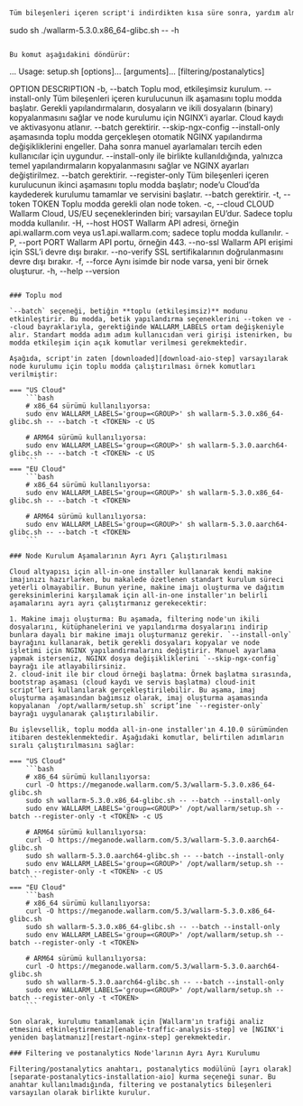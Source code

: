 ```markdown
Tüm bileşenleri içeren script'i indirdikten kısa süre sonra, yardım almak için aşağıdaki komutu çalıştırabilirsiniz:

```
sudo sh ./wallarm-5.3.0.x86_64-glibc.sh -- -h
```

Bu komut aşağıdakini döndürür:

```
...
Usage: setup.sh [options]... [arguments]... [filtering/postanalytics]

OPTION                      DESCRIPTION
-b, --batch                 Toplu mod, etkileşimsiz kurulum.
    --install-only          Tüm bileşenleri içeren kurulucunun ilk aşamasını toplu modda başlatır. Gerekli yapılandırmaların, dosyaların ve ikili dosyaların (binary) kopyalanmasını sağlar ve node kurulumu için NGINX’i ayarlar. Cloud kaydı ve aktivasyonu atlanır. --batch gerektirir.
    --skip-ngx-config       --install-only aşamasında toplu modda gerçekleşen otomatik NGINX yapılandırma değişikliklerini engeller. Daha sonra manuel ayarlamaları tercih eden kullanıcılar için uygundur. --install-only ile birlikte kullanıldığında, yalnızca temel yapılandırmaların kopyalanmasını sağlar ve NGINX ayarları değiştirilmez. --batch gerektirir.
    --register-only         Tüm bileşenleri içeren kurulucunun ikinci aşamasını toplu modda başlatır; node’u Cloud’da kaydederek kurulumu tamamlar ve servisini başlatır. --batch gerektirir.
-t, --token TOKEN           Toplu modda gerekli olan node token.
-c, --cloud CLOUD           Wallarm Cloud, US/EU seçeneklerinden biri; varsayılan EU’dur. Sadece toplu modda kullanılır.
-H, --host HOST             Wallarm API adresi, örneğin api.wallarm.com veya us1.api.wallarm.com; sadece toplu modda kullanılır.
-P, --port PORT             Wallarm API portu, örneğin 443.
    --no-ssl                Wallarm API erişimi için SSL’i devre dışı bırakır.
    --no-verify             SSL sertifikalarının doğrulanmasını devre dışı bırakır.
-f, --force                 Aynı isimde bir node varsa, yeni bir örnek oluşturur.
-h, --help
    --version
```

### Toplu mod

`--batch` seçeneği, betiğin **toplu (etkileşimsiz)** modunu etkinleştirir. Bu modda, betik yapılandırma seçeneklerini --token ve --cloud bayraklarıyla, gerektiğinde WALLARM_LABELS ortam değişkeniyle alır. Standart modda adım adım kullanıcıdan veri girişi istenirken, bu modda etkileşim için açık komutlar verilmesi gerekmektedir.

Aşağıda, script'in zaten [downloaded][download-aio-step] varsayılarak node kurulumu için toplu modda çalıştırılması örnek komutları verilmiştir:

=== "US Cloud"
    ```bash
    # x86_64 sürümü kullanılıyorsa:
    sudo env WALLARM_LABELS='group=<GROUP>' sh wallarm-5.3.0.x86_64-glibc.sh -- --batch -t <TOKEN> -c US

    # ARM64 sürümü kullanılıyorsa:
    sudo env WALLARM_LABELS='group=<GROUP>' sh wallarm-5.3.0.aarch64-glibc.sh -- --batch -t <TOKEN> -c US
    ```
=== "EU Cloud"
    ```bash
    # x86_64 sürümü kullanılıyorsa:
    sudo env WALLARM_LABELS='group=<GROUP>' sh wallarm-5.3.0.x86_64-glibc.sh -- --batch -t <TOKEN>

    # ARM64 sürümü kullanılıyorsa:
    sudo env WALLARM_LABELS='group=<GROUP>' sh wallarm-5.3.0.aarch64-glibc.sh -- --batch -t <TOKEN>
    ```

### Node Kurulum Aşamalarının Ayrı Ayrı Çalıştırılması

Cloud altyapısı için all-in-one installer kullanarak kendi makine imajınızı hazırlarken, bu makalede özetlenen standart kurulum süreci yeterli olmayabilir. Bunun yerine, makine imajı oluşturma ve dağıtım gereksinimlerini karşılamak için all-in-one installer'ın belirli aşamalarını ayrı ayrı çalıştırmanız gerekecektir:

1. Makine imajı oluşturma: Bu aşamada, filtering node'un ikili dosyalarını, kütüphanelerini ve yapılandırma dosyalarını indirip bunlara dayalı bir makine imajı oluşturmanız gerekir. `--install-only` bayrağını kullanarak, betik gerekli dosyaları kopyalar ve node işletimi için NGINX yapılandırmalarını değiştirir. Manuel ayarlama yapmak isterseniz, NGINX dosya değişikliklerini `--skip-ngx-config` bayrağı ile atlayabilirsiniz.
2. cloud-init ile bir cloud örneği başlatma: Örnek başlatma sırasında, bootstrap aşaması (cloud kaydı ve servis başlatma) cloud-init script’leri kullanılarak gerçekleştirilebilir. Bu aşama, imaj oluşturma aşamasından bağımsız olarak, imaj oluşturma aşamasında kopyalanan `/opt/wallarm/setup.sh` script’ine `--register-only` bayrağı uygulanarak çalıştırılabilir.

Bu işlevsellik, toplu modda all-in-one installer'ın 4.10.0 sürümünden itibaren desteklenmektedir. Aşağıdaki komutlar, belirtilen adımların sıralı çalıştırılmasını sağlar:

=== "US Cloud"
    ```bash
    # x86_64 sürümü kullanılıyorsa:
    curl -O https://meganode.wallarm.com/5.3/wallarm-5.3.0.x86_64-glibc.sh
    sudo sh wallarm-5.3.0.x86_64-glibc.sh -- --batch --install-only
    sudo env WALLARM_LABELS='group=<GROUP>' /opt/wallarm/setup.sh --batch --register-only -t <TOKEN> -c US

    # ARM64 sürümü kullanılıyorsa:
    curl -O https://meganode.wallarm.com/5.3/wallarm-5.3.0.aarch64-glibc.sh
    sudo sh wallarm-5.3.0.aarch64-glibc.sh -- --batch --install-only
    sudo env WALLARM_LABELS='group=<GROUP>' /opt/wallarm/setup.sh --batch --register-only -t <TOKEN> -c US
    ```
=== "EU Cloud"
    ```bash
    # x86_64 sürümü kullanılıyorsa:
    curl -O https://meganode.wallarm.com/5.3/wallarm-5.3.0.x86_64-glibc.sh
    sudo sh wallarm-5.3.0.x86_64-glibc.sh -- --batch --install-only
    sudo env WALLARM_LABELS='group=<GROUP>' /opt/wallarm/setup.sh --batch --register-only -t <TOKEN>

    # ARM64 sürümü kullanılıyorsa:
    curl -O https://meganode.wallarm.com/5.3/wallarm-5.3.0.aarch64-glibc.sh
    sudo sh wallarm-5.3.0.aarch64-glibc.sh -- --batch --install-only
    sudo env WALLARM_LABELS='group=<GROUP>' /opt/wallarm/setup.sh --batch --register-only -t <TOKEN>
    ```

Son olarak, kurulumu tamamlamak için [Wallarm'ın trafiği analiz etmesini etkinleştirmeniz][enable-traffic-analysis-step] ve [NGINX'i yeniden başlatmanız][restart-nginx-step] gerekmektedir.

### Filtering ve postanalytics Node'larının Ayrı Ayrı Kurulumu

Filtering/postanalytics anahtarı, postanalytics modülünü [ayrı olarak][separate-postanalytics-installation-aio] kurma seçeneği sunar. Bu anahtar kullanılmadığında, filtering ve postanalytics bileşenleri varsayılan olarak birlikte kurulur.
```